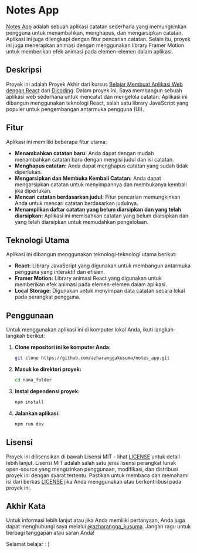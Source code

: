 # Notes App

[Notes App](https://notes-apps-six.vercel.app/) adalah sebuah aplikasi catatan sederhana yang memungkinkan pengguna untuk menambahkan, menghapus, dan mengarsipkan catatan. Aplikasi ini juga dilengkapi dengan fitur pencarian catatan. Selain itu, proyek ini juga menerapkan animasi dengan menggunakan library Framer Motion untuk memberikan efek animasi pada elemen-elemen dalam aplikasi.

## Deskripsi

Proyek ini adalah Proyek Akhir dari kursus [Belajar Membuat Aplikasi Web dengan React](https://www.dicoding.com/academies/403) dari [Dicoding](https://www.dicoding.com/). Dalam proyek ini, Saya membangun sebuah aplikasi web sederhana untuk mencatat dan mengelola catatan. Aplikasi ini dibangun menggunakan teknologi React, salah satu library JavaScript yang populer untuk pengembangan antarmuka pengguna (UI).

## Fitur

Aplikasi ini memiliki beberapa fitur utama:

- **Menambahkan catatan baru:** Anda dapat dengan mudah menambahkan catatan baru dengan mengisi judul dan isi catatan.
- **Menghapus catatan:** Anda dapat menghapus catatan yang sudah tidak diperlukan.
- **Mengarsipkan dan Membuka Kembali Catatan:** Anda dapat mengarsipkan catatan untuk menyimpannya dan membukanya kembali jika diperlukan.
- **Mencari catatan berdasarkan judul:** Fitur pencarian memungkinkan Anda untuk mencari catatan berdasarkan judulnya.
- **Menampilkan daftar catatan yang belum diarsipkan dan yang telah diarsipkan:** Aplikasi ini memisahkan catatan yang belum diarsipkan dan yang telah diarsipkan untuk memudahkan pengelolaan.

## Teknologi Utama

Aplikasi ini dibangun menggunakan teknologi-teknologi utama berikut:

- **React:** Library JavaScript yang digunakan untuk membangun antarmuka pengguna yang interaktif dan efisien.
- **Framer Motion:** Library animasi React yang digunakan untuk memberikan efek animasi pada elemen-elemen dalam aplikasi.
- **Local Storage:** Digunakan untuk menyimpan data catatan secara lokal pada perangkat pengguna.

## Penggunaan

Untuk menggunakan aplikasi ini di komputer lokal Anda, ikuti langkah-langkah berikut:

1. **Clone repositori ini ke komputer Anda:**
   ```bash
   git clone https://github.com/azharanggakusuma/notes_app.git
2. **Masuk ke direktori proyek:**
    ```bash
    cd nama_folder
3. **Instal dependensi proyek:**
    ```bash
    npm install
4. **Jalankan aplikasi:**
    ```bash
    npm run dev
## Lisensi

Proyek ini dilisensikan di bawah Lisensi MIT - lihat [LICENSE](LICENSE) untuk detail lebih lanjut. Lisensi MIT adalah salah satu jenis lisensi perangkat lunak open-source yang mengizinkan penggunaan, modifikasi, dan distribusi proyek ini dengan syarat tertentu. Pastikan untuk membaca dan memahami isi dari berkas [LICENSE](LICENSE) jika Anda menggunakan atau berkontribusi pada proyek ini.

## Akhir Kata

Untuk informasi lebih lanjut atau jika Anda memiliki pertanyaan, Anda juga dapat menghubungi saya melalui [@azharangga_kusuma](https://instagram.com/azharangga_kusuma). Jangan ragu untuk berbagi tanggapan atau saran Anda!

Selamat belajar : )